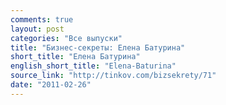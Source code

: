```yaml
---
comments: true
layout: post
categories: "Все выпуски"
title: "Бизнес-секреты: Елена Батурина"
short_title: "Елена Батурина"
english_short_title: "Elena-Baturina"
source_link: "http://tinkov.com/bizsekrety/71"
date: "2011-02-26"
---
```

